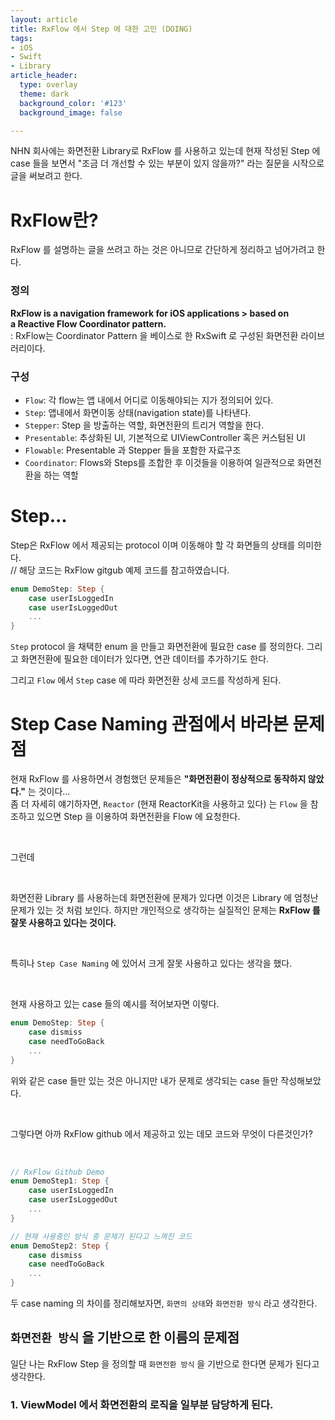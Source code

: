 ```yaml
---
layout: article
title: RxFlow 에서 Step 에 대한 고민 (DOING)
tags:
- iOS
- Swift
- Library
article_header:
  type: overlay
  theme: dark
  background_color: '#123'
  background_image: false

---
```


NHN 회사에는 화면전환 Library로 RxFlow 를 사용하고 있는데 현재 작성된  Step 에 case 들을 보면서 "조금 더 개선할 수 있는 부분이 있지 않을까?" 라는 질문을 시작으로 글을 써보려고 한다. 

<!--more-->

# RxFlow란?

RxFlow 를 설명하는 글을 쓰려고 하는 것은 아니므로 간단하게 정리하고 넘어가려고 한다. 

### 정의
**RxFlow is a navigation framework for iOS applications > based on a Reactive Flow Coordinator pattern.**
<br>
: RxFlow는 Coordinator Pattern 을 베이스로 한 RxSwift 로 구성된 화면전환 라이브러리이다. 


### 구성
- `Flow`: 각 flow는 앱 내에서 어디로 이동해야되는 지가 정의되어 있다.
- `Step`: 앱내에서 화면이동 상태(navigation state)를 나타낸다.
- `Stepper`: Step 을 방출하는 역할, 화면전환의 트리거 역할을 한다.
- `Presentable`: 추상화된 UI, 기본적으로 UIViewController 혹은 커스텀된 UI
- `Flowable`: Presentable 과 Stepper 들을 포함한 자료구조
- `Coordinator`: Flows와 Steps를 조합한 후 이것들을 이용하여 일관적으로 화면전환을 하는 역할

# Step...
Step은 RxFlow 에서 제공되는 protocol 이며 이동해야 할 각 화면들의 상태를 의미한다. 
<br>
// 해당 코드는 RxFlow gitgub 예제 코드를 참고하였습니다. 

```swift
enum DemoStep: Step {
	case userIsLoggedIn
	case userIsLoggedOut
	...
}
```

`Step` protocol 을 채택한 enum 을 만들고 화면전환에 필요한 case 를 정의한다. 
그리고 화면전환에 필요한 데이터가 있다면, 연관 데이터를 추가하기도 한다. 

그리고 `Flow` 에서 `Step` case 에 따라 화면전환 상세 코드를 작성하게 된다. 

# Step Case Naming 관점에서 바라본 문제점

현재 RxFlow 를 사용하면서 경험했던 문제들은 **"화면전환이 정상적으로 동작하지 않았다."** 는 것이다...
<br>
좀 더 자세히 얘기하자면, `Reactor` (현재 ReactorKit을 사용하고 있다) 는 `Flow` 을 참조하고 있으면 Step 을 이용하여 화면전환을 Flow 에 요청한다. 

<br>

그런데 

<br>

화면전환 Library 를 사용하는데 화면전환에 문제가 있다면 이것은 Library 에 엄청난 문제가 있는 것 처럼 보인다. 
하지만 개인적으로 생각하는 실질적인 문제는 **RxFlow 를 잘못 사용하고 있다는 것이다.** 

<br>

특히나 `Step Case Naming` 에 있어서 크게 잘못 사용하고 있다는 생각을 했다. 

<br>

현재 사용하고 있는 case 들의 예시를 적어보자면 이렇다.
```swift
enum DemoStep: Step {
	case dismiss
	case needToGoBack
	...
}
```
위와 같은 case 들만 있는 것은 아니지만 내가 문제로 생각되는 case 들만 작성해보았다. 

<br>

그렇다면 아까 RxFlow github 에서 제공하고 있는 데모 코드와 무엇이 다른것인가?

<br>

```swift
// RxFlow Github Demo
enum DemoStep1: Step {
	case userIsLoggedIn
	case userIsLoggedOut
	...
}

// 현재 사용중인 방식 중 문제가 된다고 느껴진 코드
enum DemoStep2: Step {
	case dismiss
	case needToGoBack
	...
}
```

두 case naming 의 차이를 정리해보자면, `화면의 상태`와 `화면전환 방식` 라고 생각한다. 

## `화면전환 방식` 을 기반으로 한 이름의 문제점

일단 나는 RxFlow Step 을 정의할 때 `화면전환 방식` 을 기반으로 한다면 문제가 된다고 생각한다. 

### 1. ViewModel 에서 화면전환의 로직을 일부분 담당하게 된다.


